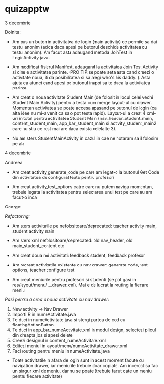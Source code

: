 # quizapptw
3 decembrie

Doinita:
	
* Am pus un buton in activitatea de login (main activity) ce permite sa dai testul anonim (adica daca apesi pe butonul deschide activitatea cu testul anonim). Am facut asta adaugand metoda JoinTest in LoginActivity.java .

* Am modificat fisierul Manifest, adaugand la activitatea Join Test Activity si cine e activitatea parinte. (PRO TIP:se poate seta asta cand creezi o activitate noua, iti da posibilitatea si sa alegi who's his daddy. ). Asta ajuta ca atunci cand apesi pe butonul inapoi sa te duca la activitatea parinte.

* Am creat o noua activitate Student Main (de folosit in locul celei vechi Student Main Activity) pentru a testa cum merge layout-ul cu drawer. Momentan activitatea se poate accesa apasand pe butonul de login (ca alta idee nu mi-a venit ca sa o pot testa rapid). Layout-ul a creat 4 xml-uri in total pentru activitatea Student Main (nav_header_student_main, content_student_main, app_bar_student_main si activity_student_main2 care nu stiu ce rost mai are daca exista celelalte 3).

* Nu am sters StudentMainActivity in cazul in cae ne hotaram sa il folosim pe ala

4 decembrie

Andreea:

* Am creat activity_generate_code pe care am legat-o la butonul Get Code din activitatea de configurat teste pentru profesori

* Am creat activity_test_options catre care nu putem naviga momentan, trebuie legata la activitatea pentru selectarea unui test pe care nu am facut-o inca

George:

*Refactoring:*

* Am sters activitatile pe nefolositoare/deprecated: teacher activity main, student activity main

* Am sters xml nefolositoare/deprecated: old nav_header, old main_student_content etc

* Am creat doua noi activitati: feedback student, feedback profesor

* Am recreat activitatile existente cu nav drawer: generate code, test options, teacher configure test

* Am creat meniurile pentru profesori si studenti (se pot gasi in res/layout/menu/..._drawer.xml). Mai e de lucrat la routing la fiecare meniu

*Pasi pentru a crea o noua activitate cu nav drawer:*

1. New activity -> Nav Drawer
2. Importi R in numeActivitate.java
3. Te duci in numeActivitate.java si stergi partea de cod cu floatingActionButton
4. Te duci in app_bar_numeActivitate.xml in modul design, selectezi plicul din dreapta jos si apesi delete
5. Creezi designul in content_numeActivitate.xml
6. Editezi meniul in layout/menu/numeActivitate_drawer.xml
7. Faci routing pentru meniu in numeActivitate.java

* Toate activitatile in afara de login sunt in acest moment facute cu navigation drawer, iar meniurile trebuie doar copiate. Am incercat sa fac un singur xml de meniu, dar nu se poate (trebuie facut cate un meniu pentru fiecare activitate)
